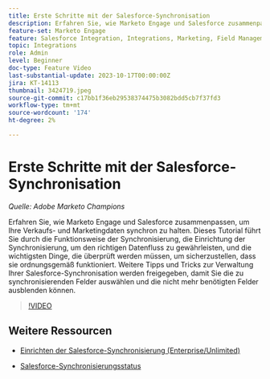 ```yaml
---
title: Erste Schritte mit der Salesforce-Synchronisation
description: Erfahren Sie, wie Marketo Engage und Salesforce zusammenpassen, um Ihre Verkaufs- und Marketingdaten synchron zu halten. Dieses Tutorial führt Sie durch die Funktionsweise der Synchronisierung, die Einrichtung der Synchronisierung, um den richtigen Datenfluss zu gewährleisten, und die wichtigsten Dinge, die überprüft werden müssen, um sicherzustellen, dass sie ordnungsgemäß funktioniert.
feature-set: Marketo Engage
feature: Salesforce Integration, Integrations, Marketing, Field Management, Administration
topic: Integrations
role: Admin
level: Beginner
doc-type: Feature Video
last-substantial-update: 2023-10-17T00:00:00Z
jira: KT-14113
thumbnail: 3424719.jpeg
source-git-commit: c17bb1f36eb29538374475b3082bdd5cb7f37fd3
workflow-type: tm+mt
source-wordcount: '174'
ht-degree: 2%

---
```



# Erste Schritte mit der Salesforce-Synchronisation

*Quelle: Adobe Marketo Champions*

Erfahren Sie, wie Marketo Engage und Salesforce zusammenpassen, um Ihre Verkaufs- und Marketingdaten synchron zu halten. Dieses Tutorial führt Sie durch die Funktionsweise der Synchronisierung, die Einrichtung der Synchronisierung, um den richtigen Datenfluss zu gewährleisten, und die wichtigsten Dinge, die überprüft werden müssen, um sicherzustellen, dass sie ordnungsgemäß funktioniert. Weitere Tipps und Tricks zur Verwaltung Ihrer Salesforce-Synchronisation werden freigegeben, damit Sie die zu synchronisierenden Felder auswählen und die nicht mehr benötigten Felder ausblenden können.

>[!VIDEO](https://video.tv.adobe.com/v/3424719/?learn=on)

## Weitere Ressourcen

* [Einrichten der Salesforce-Synchronisierung (Enterprise/Unlimited)](https://experienceleague.adobe.com/docs/marketo/using/product-docs/crm-sync/salesforce-sync/setup/enterprise-unlimited-edition/step-1-of-3-add-marketo-fields-to-salesforce-enterprise-unlimited.html?lang=en)

* [Salesforce-Synchronisierungsstatus](https://experienceleague.adobe.com/docs/marketo/using/product-docs/crm-sync/salesforce-sync/salesforce-sync-status.html)
